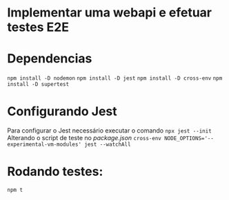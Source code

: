 # Implementar uma webapi e efetuar testes E2E

# Dependencias
```npm install -D nodemon```
```npm install -D jest```
```npm install -D cross-env```
```npm install -D supertest```

# Configurando Jest
Para configurar o Jest necessário executar o comando
```npx jest --init```
Alterando o script de teste no *package.json*
```cross-env NODE_OPTIONS='--experimental-vm-modules' jest --watchAll```

# Rodando testes:
```npm t```
